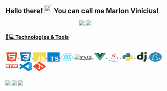 ## Hello there! <img src="https://media.giphy.com/media/hvRJCLFzcasrR4ia7z/giphy.gif" width="25px" height="25px"> You can call me Marlon Vinícius!

<div align="center">
  <a href="https://github.com/MarlonVCS">
  <img height="160em"src="https://github-readme-stats.vercel.app/api?username=MarlonVCS&show_icons=true&count_private=true&theme=dracula&show_icons=true&include_all_commits=true"/>
  <img height="160em"src="https://github-readme-stats.vercel.app/api/top-langs/?username=MarlonVCS&layout=compact&langs_count=7&theme=dracula"/>
</div>
  
<h3>🚀💻 Technologies & Tools</h3> 
  <div style="display: inline_block"><br>
  <img align="center" alt="HTML"   height="30" width="40" src="https://raw.githubusercontent.com/devicons/devicon/master/icons/html5/html5-original.svg">
  <img align="center" alt="CSS"    height="30" width="40" src="https://raw.githubusercontent.com/devicons/devicon/master/icons/css3/css3-original.svg">
  <img align="center" alt="Js"     height="30" width="40" src="https://raw.githubusercontent.com/devicons/devicon/master/icons/javascript/javascript-plain.svg">
  <img align="center" alt="TS"     height="30" width="40" src="https://raw.githubusercontent.com/devicons/devicon/master/icons/typescript/typescript-original.svg">
  <img align="center" alt="React"  height="30" width="40" src="https://raw.githubusercontent.com/devicons/devicon/master/icons/react/react-original.svg">
  <img align="center" alt="mysql"  height="30" width="40" src="https://cdn.jsdelivr.net/gh/devicons/devicon@latest/icons/mysql/mysql-original.svg"/>
  <img align="center" alt="Vuejs"  height="30" width="40" src="https://raw.githubusercontent.com/devicons/devicon/master/icons/vuejs/vuejs-original.svg">
  <img align="center" alt="Java"   height="30" width="40" src="https://raw.githubusercontent.com/devicons/devicon/master/icons/java/java-original.svg">  
  <img align="center" alt="Python" height="30" width="40" src="https://raw.githubusercontent.com/devicons/devicon/master/icons/python/python-original.svg">    
  <img align="center" alt="Django" height="30" width="40" src="https://raw.githubusercontent.com/devicons/devicon/master/icons/django/django-plain.svg">
  <img align="center" alt="Yarn"   height="30" width="40" src="https://raw.githubusercontent.com/devicons/devicon/master/icons/yarn/yarn-original.svg">
  <img align="center" alt="NPM"    height="30" width="40" src="https://raw.githubusercontent.com/devicons/devicon/master/icons/npm/npm-original-wordmark.svg">  
  <img align="center" alt="VSCode" height="30" width="40" src="https://raw.githubusercontent.com/devicons/devicon/master/icons/vscode/vscode-original.svg">
  <img align="center" alt="git"    height="30" width="40" src="https://raw.githubusercontent.com/devicons/devicon/master/icons/git/git-original.svg">
          
</div>

##
 
 <div>
  <a href="https://instagram.com/marllonsouzaa_" target="_blank"><img src="https://img.shields.io/badge/-Instagram-%23E4405F?style=for-the-badge&logo=instagram&logoColor=white" target="_blank"></a>
  <a href = "mailto:marlonsouza.ifc@gmail.com"><img src="https://img.shields.io/badge/-Gmail-%23333?style=for-the-badge&logo=gmail&logoColor=white" target="_blank"></a>
  <a href = "https://www.linkedin.com/in/marlonvcs" target="_blank"><img src="https://img.shields.io/badge/-LinkedIn-%230077B5?style=for-the-badge&logo=linkedin&logoColor=white" target="_blank"></a> 

   
 </div>
